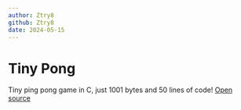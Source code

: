 ```yaml
---
author: Ztry8
github: Ztry8
date: 2024-05-15 
---
```


# Tiny Pong
Tiny ping pong game in C, just 1001 bytes and 50 lines of code! 
[Open source](https://github.com/Ztry8/TinyPong)
